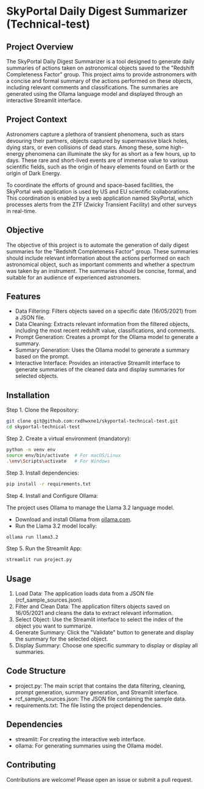 # SkyPortal Daily Digest Summarizer (Technical-test)

## Project Overview

The SkyPortal Daily Digest Summarizer is a tool designed to generate daily summaries of actions taken on astronomical objects saved to the "Redshift Completeness Factor" group. This project aims to provide astronomers with a concise and formal summary of the actions performed on these objects, including relevant comments and classifications. The summaries are generated using the Ollama language model and displayed through an interactive Streamlit interface.

## Project Context

Astronomers capture a plethora of transient phenomena, such as stars devouring their partners, objects captured by supermassive black holes, dying stars, or even collisions of dead stars. Among these, some high-energy phenomena can illuminate the sky for as short as a few hours, up to days. These rare and short-lived events are of immense value to various scientific fields, such as the origin of heavy elements found on Earth or the origin of Dark Energy.

To coordinate the efforts of ground and space-based facilities, the SkyPortal web application is used by US and EU scientific collaborations. This coordination is enabled by a web application named SkyPortal, which processes alerts from the ZTF (Zwicky Transient Facility) and other surveys in real-time.

## Objective

The objective of this project is to automate the generation of daily digest summaries for the "Redshift Completeness Factor" group. These summaries should include relevant information about the actions performed on each astronomical object, such as important comments and whether a spectrum was taken by an instrument. The summaries should be concise, formal, and suitable for an audience of experienced astronomers.

## Features

- Data Filtering: Filters objects saved on a specific date (16/05/2021) from a JSON file.
- Data Cleaning: Extracts relevant information from the filtered objects, including the most recent redshift value, classifications, and comments.
- Prompt Generation: Creates a prompt for the Ollama model to generate a summary.
- Summary Generation: Uses the Ollama model to generate a summary based on the prompt.
- Interactive Interface: Provides an interactive Streamlit interface to generate summaries of the cleaned data and display summaries for selected objects.

## Installation

Step 1. Clone the Repository:
```bash
git clone git@github.com:rxdhwxne1/skyportal-technical-test.git
cd skyportal-technical-test
```

Step 2. Create a virtual environment (mandatory):

```bash
python -m venv env
source env/bin/activate  # For macOS/Linux
.\env\Scripts\activate   # For Windows
```

Step 3. Install dependencies:

```bash
pip install -r requirements.txt
```

Step 4. Install and Configure Ollama: 

The project uses Ollama to manage the Llama 3.2 language model.
- Download and install Ollama from [ollama.com](https://ollama.com).
- Run the Llama 3.2 model locally:

```bash
ollama run llama3.2
```

Step 5. Run the Streamlit App:
```bash
streamlit run project.py
```

## Usage

1. Load Data: The application loads data from a JSON file (rcf_sample_sources.json).
2. Filter and Clean Data: The application filters objects saved on 16/05/2021 and cleans the data to extract relevant information.
3. Select Object: Use the Streamlit interface to select the index of the object you want to summarize.
4. Generate Summary: Click the "Validate" button to generate and display the summary for the selected object.
5. Display Summary: Choose one specific summary to display or display all summaries.

## Code Structure

- project.py: The main script that contains the data filtering, cleaning, prompt generation, summary generation, and Streamlit interface.
- rcf_sample_sources.json: The JSON file containing the sample data.
- requirements.txt: The file listing the project dependencies.

## Dependencies

- streamlit: For creating the interactive web interface.
- ollama: For generating summaries using the Ollama model.

## Contributing

Contributions are welcome! Please open an issue or submit a pull request.
